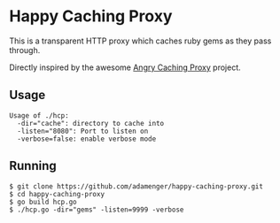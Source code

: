 # Happy Caching Proxy

This is a transparent HTTP proxy which caches ruby gems as they pass through.

Directly inspired by the awesome [Angry Caching Proxy](https://github.com/epeli/angry-caching-proxy) project.

## Usage
```
Usage of ./hcp:
  -dir="cache": directory to cache into
  -listen="8080": Port to listen on
  -verbose=false: enable verbose mode
```

## Running
```
$ git clone https://github.com/adamenger/happy-caching-proxy.git
$ cd happy-caching-proxy
$ go build hcp.go
$ ./hcp.go -dir="gems" -listen=9999 -verbose
```

